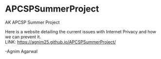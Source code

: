 # APCSPSummerProject
AK APCSP Summer Project

Here is a website detailing the current issues with Internet Privacy and how we can prevent it.
<br>LINK: https://agnim25.github.io/APCSPSummerProject/

-Agnim Agarwal
